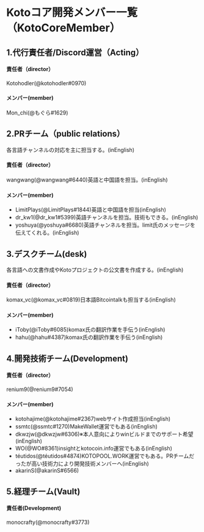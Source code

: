 # Kotoコア開発メンバー一覧（KotoCoreMember）


## 1.代行責任者/Discord運営（Acting）
#### 責任者（director）
Kotohodler(@kotohodler#0970)  
#### メンバー(member)
Mon_chi(@もぐら#1629)



## 2.PRチーム（public relations）
各言語チャンネルの対応を主に担当する。(inEnglish)  
#### 責任者（director）
wangwang(@wangwang#6440)英語と中国語を担当。(inEnglish)
#### メンバー(member)
- LimitPlays(@LimitPlays#1844)英語と中国語を担当(inEnglish)
- dr_kw1(@dr_kw1#5399)英語チャンネルを担当。技術もできる。(inEnglish)  
- yoshuya(@yoshuya#6680)英語チャンネルを担当。limit氏のメッセージを伝えてくれる。(inEnglish)  



## 3.デスクチーム(desk)
各言語への文書作成やKotoプロジェクトの公文書を作成する。(inEnglish)  
#### 責任者（director）
komax_vc(@komax_vc#0819)日本語Bitcointalkも担当する(inEnglish)    
#### メンバー(member)
- iToby(@iToby#6085)komax氏の翻訳作業を手伝う(inEnglish)  
- hahu(@hahu#4387)komax氏の翻訳作業を手伝う(inEnglish)  



## 4.開発技術チーム(Development)
#### 責任者（director）
renium9(@renium9#7054)
#### メンバー(member)
- kotohajime(@kotohajime#2367)webサイト作成担当(inEnglish)  
- ssmtc(@ssmtc#1270)MakeWallet運営でもある(inEnglish)  
- dkwzjw(@dkwzjw#6306)※本人意向によりwinビルドまでのサポート希望(inEnglish)  
- WO(@WO#8361)insightとkotocoin.info運営でもある(inEnglish)  
- téutidos(@téutidos#4874)KOTOPOOL.WORK運営でもある。PRチームだったが高い技術力により開発技術メンバーへ(inEnglish)  
- akarinS(@akarinS#6566)



## 5.経理チーム(Vault)
#### 責任者(Development)
monocrafty(@monocrafty#3773)
